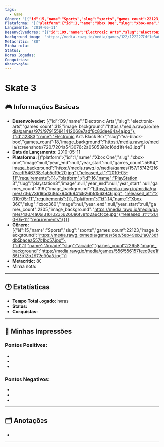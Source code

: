 ```yaml
---
tags:
  - Game
Gênero: "[{"id":15,"name":"Sports","slug":"sports","games_count":22123,"image_background":"https://media.rawg.io/media/games/5eb/5eb49eb2fa0738fdb5bacea557b1bc57.jpg"},{"id":11,"name":"Arcade","slug":"arcade","games_count":22658,"image_background":"https://media.rawg.io/media/games/556/556157feed9ee1f55f2b12b2973e30a3.jpg"}]"
Plataforma: "[{"platform":{"id":1,"name":"Xbox One","slug":"xbox-one","image":null,"year_end":null,"year_start":null,"games_count":5694,"image_background":"https://media.rawg.io/media/games/157/15742f2f67eacff546738e1ab5c19d20.jpg"},"released_at":"2010-05-11","requirements":{}},{"platform":{"id":16,"name":"PlayStation 3","slug":"playstation3","image":null,"year_end":null,"year_start":null,"games_count":3167,"image_background":"https://media.rawg.io/media/games/736/73619bd336c894d6941d926bfd563946.jpg"},"released_at":"2010-05-11","requirements":{}},{"platform":{"id":14,"name":"Xbox 360","slug":"xbox360","image":null,"year_end":null,"year_start":null,"games_count":2805,"image_background":"https://media.rawg.io/media/games/4a0/4a0a1316102366260e6f38fd2a9cfdce.jpg"},"released_at":"2010-05-11","requirements":{}}]"
Lançamento: "2010-05-11"
Desenvolvedores: "[{"id":109,"name":"Electronic Arts","slug":"electronic-arts","games_count":318,"image_background":"https://media.rawg.io/media/games/979/979155841412068e7adf8c83dee94a4a.jpg"},{"id":12383,"name":"Electronic Arts Black Box","slug":"ea-black-box","games_count":18,"image_background":"https://media.rawg.io/media/screenshots/720/7204a543076c2a0505398c16dd1fe4e3.jpg"}]"
background_image: "https://media.rawg.io/media/games/122/1222277df1e3a000327b65d9ca45126a.jpg"
Metacritic: "80"
Minha nota: 
Status: 
Horas Jogadas: 
Conquistas: 
Observação:
---
```

# Skate 3

## 🎮 Informações Básicas
- **Desenvolvedor:** [{"id":109,"name":"Electronic Arts","slug":"electronic-arts","games_count":318,"image_background":"https://media.rawg.io/media/games/979/979155841412068e7adf8c83dee94a4a.jpg"},{"id":12383,"name":"Electronic Arts Black Box","slug":"ea-black-box","games_count":18,"image_background":"https://media.rawg.io/media/screenshots/720/7204a543076c2a0505398c16dd1fe4e3.jpg"}]
- **Data de Lançamento:** 2010-05-11
- **Plataforma:** [{"platform":{"id":1,"name":"Xbox One","slug":"xbox-one","image":null,"year_end":null,"year_start":null,"games_count":5694,"image_background":"https://media.rawg.io/media/games/157/15742f2f67eacff546738e1ab5c19d20.jpg"},"released_at":"2010-05-11","requirements":{}},{"platform":{"id":16,"name":"PlayStation 3","slug":"playstation3","image":null,"year_end":null,"year_start":null,"games_count":3167,"image_background":"https://media.rawg.io/media/games/736/73619bd336c894d6941d926bfd563946.jpg"},"released_at":"2010-05-11","requirements":{}},{"platform":{"id":14,"name":"Xbox 360","slug":"xbox360","image":null,"year_end":null,"year_start":null,"games_count":2805,"image_background":"https://media.rawg.io/media/games/4a0/4a0a1316102366260e6f38fd2a9cfdce.jpg"},"released_at":"2010-05-11","requirements":{}}] 
- **Gênero:** [{"id":15,"name":"Sports","slug":"sports","games_count":22123,"image_background":"https://media.rawg.io/media/games/5eb/5eb49eb2fa0738fdb5bacea557b1bc57.jpg"},{"id":11,"name":"Arcade","slug":"arcade","games_count":22658,"image_background":"https://media.rawg.io/media/games/556/556157feed9ee1f55f2b12b2973e30a3.jpg"}]
- **Metacritic:** 80  
- Minha nota: 

---

## 🕒 Estatísticas
- **Tempo Total Jogado:**  horas
- **Status:**
- **Conquistas:** 

---

## 📝 Minhas Impressões
### Pontos Positivos:
- 
- 
- 

### Pontos Negativos:
- 
- 
- 

---

## 🗂️ Anotações
- 

---------------------------------